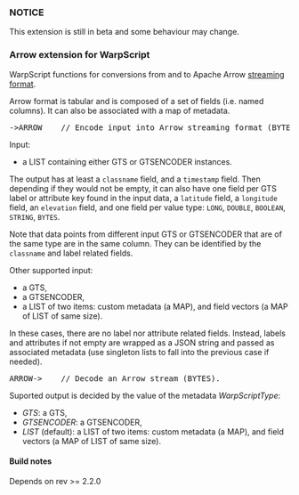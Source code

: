 ### NOTICE

This extension is still in beta and some behaviour may change.

### Arrow extension for WarpScript

WarpScript functions for conversions from and to Apache Arrow [streaming format](https://arrow.apache.org/docs/ipc.html).

Arrow format is tabular and is composed of a set of fields (i.e. named columns). It can also be associated with a map of metadata.

<pre>
->ARROW    // Encode input into Arrow streaming format (BYTES).
</pre>

Input:
 * a LIST containing either GTS or GTSENCODER instances.

The output has at least a `classname` field, and a `timestamp` field. Then depending if they would not be empty, it can also have one field per GTS label or attribute key found in the input data, a `latitude` field, a `longitude` field, an `elevation` field, and one field per value type: `LONG`, `DOUBLE`, `BOOLEAN`, `STRING`, `BYTES`.

Note that data points from different input GTS or GTSENCODER that are of the same type are in the same column. They can be identified by the `classname` and label related fields.


Other supported input:
 * a GTS,
 * a GTSENCODER,
 * a LIST of two items: custom metadata (a MAP), and field vectors (a MAP of LIST of same size).

In these cases, there are no label nor attribute related fields. Instead, labels and attributes if not empty are wrapped as a JSON string and passed as associated metadata (use singleton lists to fall into the previous case if needed).

<pre>
ARROW->    // Decode an Arrow stream (BYTES).
</pre>

Suported output is decided by the value of the metadata *WarpScriptType*:
 * *GTS*: a GTS,
 * *GTSENCODER*: a GTSENCODER,
 * *LIST* (default): a LIST of two items: custom metadata (a MAP), and field vectors (a MAP of LIST of same size).

#### Build notes

Depends on rev >= 2.2.0
